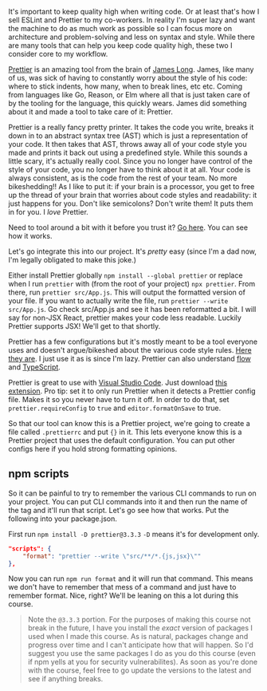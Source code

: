 It's important to keep quality high when writing code. Or at least that's how I sell ESLint and Prettier to my co-workers. In reality I'm super lazy and want the machine to do as much work as possible so I can focus more on architecture and problem-solving and less on syntax and style. While there are many tools that can help you keep code quality high, these two I consider core to my workflow.

[Prettier][prettier] is an amazing tool from the brain of [James Long][jlongster]. James, like many of us, was sick of having to constantly worry about the style of his code: where to stick indents, how many, when to break lines, etc etc. Coming from languages like Go, Reason, or Elm where all that is just taken care of by the tooling for the language, this quickly wears. James did something about it and made a tool to take care of it: Prettier.

Prettier is a really fancy pretty printer. It takes the code you write, breaks it down in to an abstract syntax tree (AST) which is just a representation of your code. It then takes that AST, throws away all of your code style you made and prints it back out using a predefined style. While this sounds a little scary, it's actually really cool. Since you no longer have control of the style of your code, you no longer have to think about it at all. Your code is always consistent, as is the code from the rest of your team. No more bikeshedding!! As I like to put it: if your brain is a processor, you get to free up the thread of your brain that worries about code styles and readability: it just happens for you. Don't like semicolons? Don't write them! It puts them in for you. I _love_ Prettier.

Need to tool around a bit with it before you trust it? [Go here][prettier-playground]. You can see how it works.

Let's go integrate this into our project. It's _pretty_ easy (since I'm a dad now, I'm legally obligated to make this joke.)

Either install Prettier globally `npm install --global prettier` or replace when I run `prettier` with (from the root of your project) `npx prettier`. From there, run `prettier src/App.js`. This will output the formatted version of your file. If you want to actually write the file, run `prettier --write src/App.js`. Go check src/App.js and see it has been reformatted a bit. I will say for non-JSX React, prettier makes your code less readable. Luckily Prettier supports JSX! We'll get to that shortly.

Prettier has a few configurations but it's mostly meant to be a tool everyone uses and doesn't argue/bikeshed about the various code style rules. [Here they are][prettier-options]. I just use it as is since I'm lazy. Prettier can also understand [flow][flow] and [TypeScript][ts].

Prettier is great to use with [Visual Studio Code][vscode]. Just download [this extension][vscode-prettier]. Pro tip: set it to only run Prettier when it detects a Prettier config file. Makes it so you never have to turn it off. In order to do that, set `prettier.requireConfig` to `true` and `editor.formatOnSave` to true.

So that our tool can know this is a Prettier project, we're going to create a file called `.prettierrc` and put `{}` in it. This lets everyone know this is a Prettier project that uses the default configuration. You can put other configs here if you hold strong formatting opinions.

## npm scripts

So it can be painful to try to remember the various CLI commands to run on your project. You can put CLI commands into it and then run the name of the tag and it'll run that script. Let's go see how that works. Put the following into your package.json.

First run `npm install -D prettier@3.3.3` `-D` means it's for development only.

```json
"scripts": {
	"format": "prettier --write \"src/**/*.{js,jsx}\""
},
```

Now you can run `npm run format` and it will run that command. This means we don't have to remember that mess of a command and just have to remember format. Nice, right? We'll be leaning on this a lot during this course.

> Note the `@3.3.3` portion. For the purposes of making this course not break in the future, I have you install the _exact_ version of packages I used when I made this course. As is natural, packages change and progress over time and I can't anticipate how that will happen. So I'd suggest you use the same packages I do as you do this course (even if npm yells at you for security vulnerabilites). As soon as you're done with the course, feel free to go update the versions to the latest and see if anything breaks.

[jlongster]: https://twitter.com/jlongster
[prettier]: https://github.com/prettier/prettier
[prettier-playground]: https://prettier.io/playground/
[prettier-options]: https://prettier.io/docs/en/options.html
[flow]: https://flow.org/
[prettier-ide]: https://prettier.io/docs/en/editors
[ts]: https://www.typescriptlang.org/
[vscode]: https://code.visualstudio.com/?WT.mc_id=reactintro-github-brholt
[vscode-prettier]: https://marketplace.visualstudio.com/items?itemName=esbenp.prettier-vscode&WT.mc_id=reactintro-github-brholt
